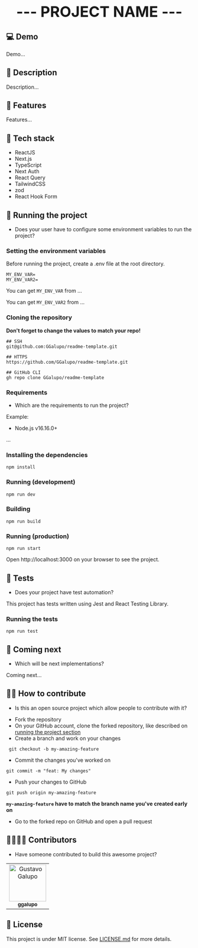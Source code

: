 <h1 align="center" style="font-size:40px">--- PROJECT NAME ---</h2>

## 💻 Demo

Demo...

## 🧾 Description

Description...

## 📖 Features

Features...

## 🔧 Tech stack

- ReactJS
- Next.js
- TypeScript
- Next Auth
- React Query
- TailwindCSS
- zod
- React Hook Form

## 🚀 Running the project

* Does your user have to configure some environment variables to run the project?

### Setting the environment variables

Before running the project, create a .env file at the root directory.

```
MY_ENV_VAR=
MY_ENV_VAR2=
```

You can get `MY_ENV_VAR` from ...

You can get `MY_ENV_VAR2` from ...

### Cloning the repository

**Don't forget to change the values to match your repo!**

```
## SSH
git@github.com:GGalupo/readme-template.git

## HTTPS
https://github.com/GGalupo/readme-template.git

## GitHub CLI
gh repo clone GGalupo/readme-template
```

### Requirements

- Which are the requirements to run the project?
  
Example:

- Node.js v16.16.0+

...

### Installing the dependencies

```
npm install
```

### Running (development)

```
npm run dev
```

### Building

```
npm run build
```

### Running (production)

```
npm run start
```

Open http://localhost:3000 on your browser to see the project.

## 🧪 Tests

* Does your project have test automation?

This project has tests written using Jest and React Testing Library.

### Running the tests

```
npm run test
```


## 📅 Coming next

* Which will be next implementations?

Coming next...

## 🤝🏻 How to contribute

* Is this an open source project which allow people to contribute with it?
  
- Fork the repository
- On your GitHub account, clone the forked repository, like described on [running the project section](#cloning-the-repository)
- Create a branch and work on your changes

```
 git checkout -b my-amazing-feature
```

- Commit the changes you've worked on

```
git commit -m "feat: My changes"
```

- Push your changes to GitHub

```
git push origin my-amazing-feature
```
**`my-amazing-feature` have to match the branch name you've created early on**

- Go to the forked repo on GitHub and open a pull request

## 🙋‍♀️🙋‍♂️ Contributors

* Have someone contributed to build this awesome project?

<table>
  <tr>
    <td align="center">
      <a href="http://github.com/ggalupo">
        <img src="https://github.com/ggalupo.png" width="100px" alt="Gustavo Galupo"/><br>
        <sub>
          <b>ggalupo</b>
        </sub>
      </a>
    </td>
  </tr>
</table>

## 📝 License

This project is under MIT license. See [LICENSE.md](/LICENSE.md) for more details.
